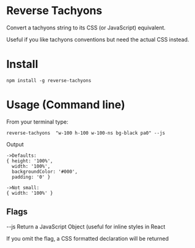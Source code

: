# Reverse Tachyons

Convert a tachyons string to its CSS (or JavaScript)
equivalent.

Useful if you like tachyons conventions but need the 
actual CSS instead.


# Install

```
npm install -g reverse-tachyons

```

# Usage (Command line)

From your terminal type:

```
reverse-tachyons  "w-100 h-100 w-100-ns bg-black pa0" --js

```

Output
```
->Defaults:
{ height: '100%',
  width: '100%',
  backgroundColor: '#000',
  padding: '0' }

->Not small:
{ width: '100%' }

```

## Flags

--js Return a JavaScript Object (useful for inline styles in React

If you omit the flag, a CSS formatted declaration will be returned



